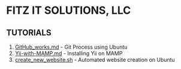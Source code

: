 # FITZ IT SOLUTIONS, LLC

## TUTORIALS

1. [GitHub_works.md](https://github.com/fitzitsolutions/FITStutorials/blob/main/GitHub_works/GitHub_works.md) - Git Process using Ubuntu
2. [Yii-with-MAMP.md](https://github.com/fitzitsolutions/FITStutorials/blob/main/Yii-with-MAMP/Yii-with-MAMP.md) - Installing Yii on MAMP
3. [create_new_website.sh](https://github.com/fitzitsolutions/FITStutorials/blob/main/Ubuntu_Web_Server_Scripts/create_new_website.sh) - Automated website creation on Ubuntu
